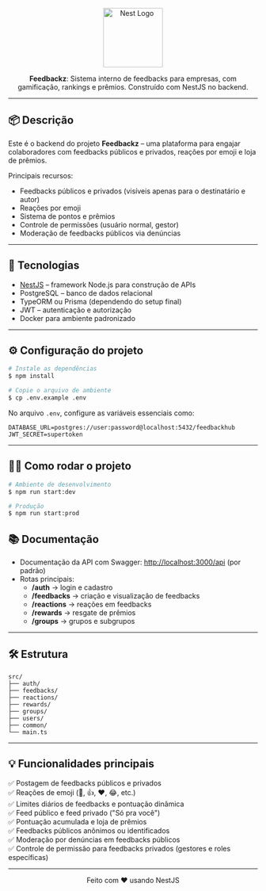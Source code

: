 
<p align="center">
  <a href="http://nestjs.com/" target="blank"><img src="https://nestjs.com/img/logo-small.svg" width="120" alt="Nest Logo" /></a>
</p>

<p align="center">
  <b>Feedbackz</b>: Sistema interno de feedbacks para empresas, com gamificação, rankings e prêmios.  
  Construído com NestJS no backend.
</p>

---

## 📦 Descrição

Este é o backend do projeto **Feedbackz** – uma plataforma para engajar colaboradores com feedbacks públicos e privados, reações por emoji e loja de prêmios.

Principais recursos:
- Feedbacks públicos e privados (visíveis apenas para o destinatário e autor)
- Reações por emoji
- Sistema de pontos e prêmios
- Controle de permissões (usuário normal, gestor)
- Moderação de feedbacks públicos via denúncias

---

## 🚀 Tecnologias

- [NestJS](https://nestjs.com/) – framework Node.js para construção de APIs
- PostgreSQL – banco de dados relacional
- TypeORM ou Prisma (dependendo do setup final)
- JWT – autenticação e autorização
- Docker para ambiente padronizado

---

## ⚙️ Configuração do projeto

```bash
# Instale as dependências
$ npm install

# Copie o arquivo de ambiente
$ cp .env.example .env
```

No arquivo `.env`, configure as variáveis essenciais como:

```env
DATABASE_URL=postgres://user:password@localhost:5432/feedbackhub
JWT_SECRET=supertoken
```

---

## 🏃‍♂️ Como rodar o projeto

```bash
# Ambiente de desenvolvimento
$ npm run start:dev

# Produção
$ npm run start:prod
```

## 📚 Documentação

- Documentação da API com Swagger: [http://localhost:3000/api](http://localhost:3000/api) (por padrão)
- Rotas principais:
  - **/auth** → login e cadastro
  - **/feedbacks** → criação e visualização de feedbacks
  - **/reactions** → reações em feedbacks
  - **/rewards** → resgate de prêmios
  - **/groups** → grupos e subgrupos

---

## 🛠️ Estrutura

```
src/
├── auth/
├── feedbacks/
├── reactions/
├── rewards/
├── groups/
├── users/
├── common/
└── main.ts
```

---

## 💡 Funcionalidades principais

✅ Postagem de feedbacks públicos e privados  
✅ Reações de emoji (🎉, 👍, ❤️, 😂, etc.)  
✅ Limites diários de feedbacks e pontuação dinâmica  
✅ Feed público e feed privado ("Só pra você")  
✅ Pontuação acumulada e loja de prêmios  
✅ Feedbacks públicos anônimos ou identificados  
✅ Moderação por denúncias em feedbacks públicos  
✅ Controle de permissão para feedbacks privados (gestores e roles específicas)

---

<p align="center">
  Feito com ❤️ usando NestJS
</p>
